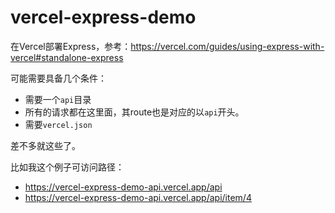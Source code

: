 # vercel-express-demo

在Vercel部署Express，参考：<https://vercel.com/guides/using-express-with-vercel#standalone-express>

可能需要具备几个条件：

* 需要一个`api`目录
* 所有的请求都在这里面，其route也是对应的以`api`开头。
* 需要`vercel.json`

差不多就这些了。

比如我这个例子可访问路径：

* https://vercel-express-demo-api.vercel.app/api
* https://vercel-express-demo-api.vercel.app/api/item/4
